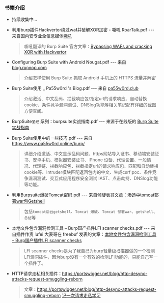 ### 书籍介绍

+ 持续收集中…

+ 利用burp插件Hackvertor绕过waf并破解XOR加密 - 嘶吼 RoarTalk.pdf --- 来自国内安专业全信息媒体[嘶吼](<https://www.4hou.com/tools/14353.html>)

  > 嘶吼翻译的 Burp Suite 官方文章：[Bypassing WAFs and cracking XOR with Hackvertor](<https://portswigger.net/blog/bypassing-wafs-and-cracking-xor-with-hackvertor>)

+ Configuring Burp Suite with Android Nougat.pdf --- 来自[blog.ropnop.com](<https://blog.ropnop.com/configuring-burp-suite-with-android-nougat/>)

  > 介绍怎样使用 Burp Suite 抓取 Android 手机上的 HTTPS 流量并解密 

+ Burp Suite使用 _ Pa55w0rd 's Blog.pdf --- 来自 [pa55w0rd.club](<http://www.pa55w0rd.club/burp/>) 

  > 介绍激活、中文乱码、拦截响应包/指定url的请求响应、自动替换cookie、条件竞争漏洞测试、DNSlog功能等相关笔记配有详细的截图方便查阅。

+ BurpSuite`圣经` 系列：burpsuite实战指南.pdf --- 来源于在线版的 [Burp Suite 实战指南](<https://t0data.gitbooks.io/burpsuite/content/>)

+ Burp Suite使用中的一些技巧.pdf --- 来自 https://www.pa55w0rd.online/burp/ 
  > 详细介绍激活、中文显示乱码问题、https网站导入证书、移动端安装证书、安卓手机、模拟器安装证书、IPhone 设备、代理设置、一般情况、代理链、拦截响应包、拦截指定url的请求响应包、匹配和自动替换cookie等、Intruder模块匹配返回包内的中文、生成csrf poc、条件竞争漏洞测试、交互式应用程序安全测试 IAST、点击劫持、DNSlog功能等功能。
  
+ 利用Burpsuite爆破Tomcat密码.pdf --- 来自倾旋表哥文章：[渗透中tomcat部署war包Getshell](https://payloads.online/archivers/2017-08-17/2)
  > 包括`tomcat后台getshell`、`Tomcat 爆破`、`Tomcat 部署war`、`getshell`、`总结`等

+ 本地文件包含漏洞检测工具 – Burp国产插件LFI scanner checks.pdf --- 来自插件作责 lufei 大表哥在 freebuf 发表的文章：[本地文件包含漏洞检测工具 – Burp国产插件LFI scanner checks](https://www.freebuf.com/sectool/75118.html) 
  > LFI scanner checks是为了我自己为burp轻量级扫描器做的一个检测LFI漏洞插件，因为burp没有一个有效的检测LFI功能的，只能自己写一个插件了。

+ HTTP请求走私相关插件：https://portswigger.net/blog/http-desync-attacks-request-smuggling-reborn 
  > 文章：https://portswigger.net/blog/http-desync-attacks-request-smuggling-reborn [记一次请求走私学习](https://xz.aliyun.com/t/6299)
